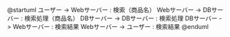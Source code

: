 @startuml
ユーザー -> Webサーバー : 検索（商品名）
Webサーバー -> DBサーバー : 検索処理（商品名）
DBサーバー -> DBサーバー : 検索処理
DBサーバー -> Webサーバー : 検索結果
Webサーバー -> ユーザー : 検索結果
@enduml
